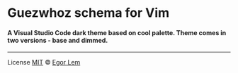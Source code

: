 # Guezwhoz schema for Vim

#### A Visual Studio Code dark theme based on cool palette. Theme comes in two versions - base and dimmed.

---

License [MIT](https://github.com/guesswhozzz/guezwhoz-vim-theme/blob/master/LICENSE) © [Egor Lem](https://github.com/guesswhozzz)
